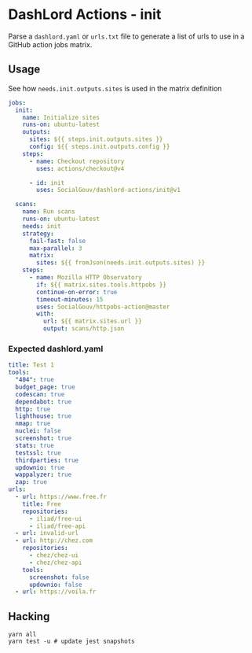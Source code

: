 # DashLord Actions - init

Parse a `dashlord.yaml` or `urls.txt` file to generate a list of urls to use in a GitHub action jobs matrix.

## Usage

See how `needs.init.outputs.sites` is used in the matrix definition

```yaml
jobs:
  init:
    name: Initialize sites
    runs-on: ubuntu-latest
    outputs:
      sites: ${{ steps.init.outputs.sites }}
      config: ${{ steps.init.outputs.config }}
    steps:
      - name: Checkout repository
        uses: actions/checkout@v4

      - id: init
        uses: SocialGouv/dashlord-actions/init@v1

  scans:
    name: Run scans
    runs-on: ubuntu-latest
    needs: init
    strategy:
      fail-fast: false
      max-parallel: 3
      matrix:
        sites: ${{ fromJson(needs.init.outputs.sites) }}
    steps:
      - name: Mozilla HTTP Observatory
        if: ${{ matrix.sites.tools.httpobs }}
        continue-on-error: true
        timeout-minutes: 15
        uses: SocialGouv/httpobs-action@master
        with:
          url: ${{ matrix.sites.url }}
          output: scans/http.json
```

### Expected dashlord.yaml

```yaml
title: Test 1
tools:
  "404": true
  budget_page: true
  codescan: true
  dependabot: true
  http: true
  lighthouse: true
  nmap: true
  nuclei: false
  screenshot: true
  stats: true
  testssl: true
  thirdparties: true
  updownio: true
  wappalyzer: true
  zap: true
urls:
  - url: https://www.free.fr
    title: Free
    repositories:
      - iliad/free-ui
      - iliad/free-api
  - url: invalid-url
  - url: http://chez.com
    repositories:
      - chez/chez-ui
      - chez/chez-api
    tools:
      screenshot: false
      updownio: false
  - url: https://voila.fr
```

## Hacking

```shell
yarn all
yarn test -u # update jest snapshots
```
